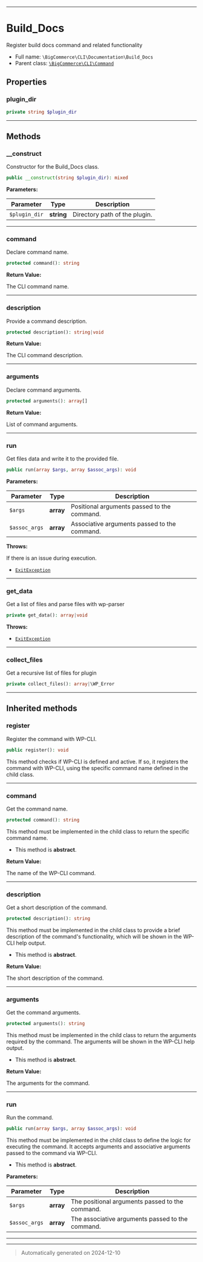 ***

# Build_Docs

Register build docs command and related functionality



* Full name: `\BigCommerce\CLI\Documentation\Build_Docs`
* Parent class: [`\BigCommerce\CLI\Command`](../Command.md)



## Properties


### plugin_dir



```php
private string $plugin_dir
```






***

## Methods


### __construct

Constructor for the Build_Docs class.

```php
public __construct(string $plugin_dir): mixed
```








**Parameters:**

| Parameter | Type | Description |
|-----------|------|-------------|
| `$plugin_dir` | **string** | Directory path of the plugin. |





***

### command

Declare command name.

```php
protected command(): string
```









**Return Value:**

The CLI command name.




***

### description

Provide a command description.

```php
protected description(): string|void
```









**Return Value:**

The CLI command description.




***

### arguments

Declare command arguments.

```php
protected arguments(): array[]
```









**Return Value:**

List of command arguments.




***

### run

Get files data and write it to the provided file.

```php
public run(array $args, array $assoc_args): void
```








**Parameters:**

| Parameter | Type | Description |
|-----------|------|-------------|
| `$args` | **array** | Positional arguments passed to the command. |
| `$assoc_args` | **array** | Associative arguments passed to the command. |




**Throws:**
<p>If there is an issue during execution.</p>

- [`ExitException`](../../../WP_CLI/ExitException.md)



***

### get_data

Get a list of files and parse files with wp-parser

```php
private get_data(): array|void
```











**Throws:**

- [`ExitException`](../../../WP_CLI/ExitException.md)



***

### collect_files

Get a recursive list of files for plugin

```php
private collect_files(): array|\WP_Error
```












***


## Inherited methods


### register

Register the command with WP-CLI.

```php
public register(): void
```

This method checks if WP-CLI is defined and active. If so, it registers the command
with WP-CLI, using the specific command name defined in the child class.










***

### command

Get the command name.

```php
protected command(): string
```

This method must be implemented in the child class to return the specific command name.


* This method is **abstract**.




**Return Value:**

The name of the WP-CLI command.




***

### description

Get a short description of the command.

```php
protected description(): string
```

This method must be implemented in the child class to provide a brief description
of the command's functionality, which will be shown in the WP-CLI help output.


* This method is **abstract**.




**Return Value:**

The short description of the command.




***

### arguments

Get the command arguments.

```php
protected arguments(): string
```

This method must be implemented in the child class to return the arguments
required by the command. The arguments will be shown in the WP-CLI help output.


* This method is **abstract**.




**Return Value:**

The arguments for the command.




***

### run

Run the command.

```php
public run(array $args, array $assoc_args): void
```

This method must be implemented in the child class to define the logic
for executing the command. It accepts arguments and associative arguments
passed to the command via WP-CLI.


* This method is **abstract**.



**Parameters:**

| Parameter | Type | Description |
|-----------|------|-------------|
| `$args` | **array** | The positional arguments passed to the command. |
| `$assoc_args` | **array** | The associative arguments passed to the command. |





***


***
> Automatically generated on 2024-12-10
